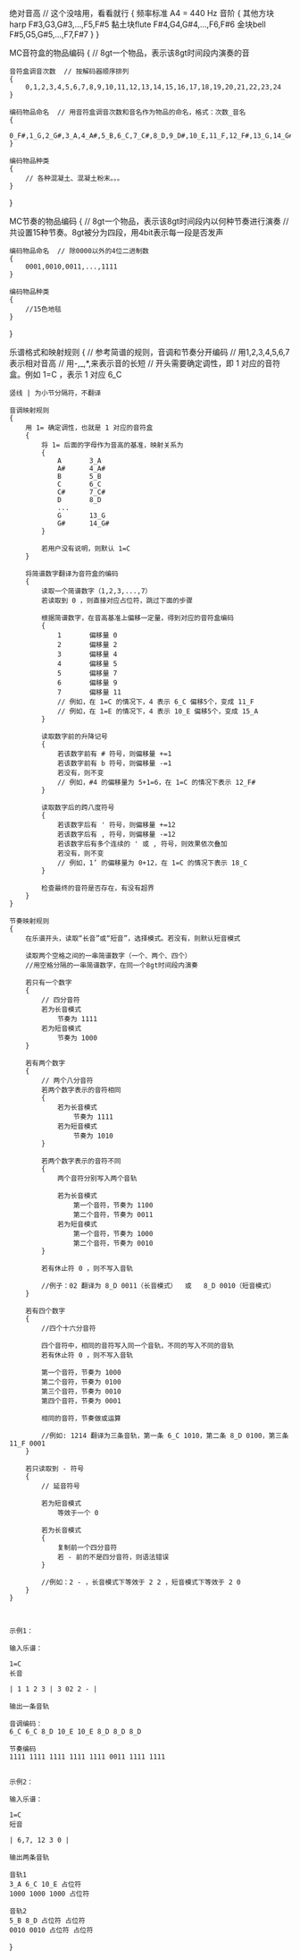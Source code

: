 绝对音高  // 这个没啥用，看看就行
{
    频率标准 A4 = 440 Hz
    音阶
    {
        其他方块harp   F#3,G3,G#3,...,F5,F#5
        黏土块flute    F#4,G4,G#4,...,F6,F#6
        金块bell       F#5,G5,G#5,...,F7,F#7
    }
}


MC音符盒的物品编码
{
    // 8gt一个物品，表示该8gt时间段内演奏的音
    
    音符盒调音次数  // 按解码器顺序排列
    {
        0,1,2,3,4,5,6,7,8,9,10,11,12,13,14,15,16,17,18,19,20,21,22,23,24
    }
    
    编码物品命名  // 用音符盒调音次数和音名作为物品的命名，格式：次数_音名
    {
        0_F#,1_G,2_G#,3_A,4_A#,5_B,6_C,7_C#,8_D,9_D#,10_E,11_F,12_F#,13_G,14_G#,15_A,16_A#,17_B,18_C,19_C#,20_D,21_D#,22_E,23_F,24_F#
    }
    
    编码物品种类
    {
        // 各种混凝土、混凝土粉末。。。
    }
}

MC节奏的物品编码
{
    // 8gt一个物品，表示该8gt时间段内以何种节奏进行演奏
    // 共设置15种节奏。8gt被分为四段，用4bit表示每一段是否发声
    
    编码物品命名  // 除0000以外的4位二进制数
    {
        0001,0010,0011,...,1111
    }
    
    编码物品种类
    {
        //15色地毯
    }
}



乐谱格式和映射规则
{
    // 参考简谱的规则，音调和节奏分开编码
    // 用1,2,3,4,5,6,7表示相对音高
    // 用-,_,*,来表示音的长短
    // 开头需要确定调性，即 1 对应的音符盒。例如 1=C ，表示 1 对应 6_C
    
    竖线 | 为小节分隔符，不翻译
    
    音调映射规则
    {
        用 1= 确定调性，也就是 1 对应的音符盒
        {
            将 1= 后面的字母作为音高的基准，映射关系为
            {
                A       3_A
                A#      4_A#
                B       5_B
                C       6_C
                C#      7_C#
                D       8_D
                ...
                G       13_G
                G#      14_G#
            }
            
            若用户没有说明，则默认 1=C
        }
        
        将简谱数字翻译为音符盒的编码
        {
            读取一个简谱数字（1,2,3,...,7）
            若读取到 0 ，则直接对应占位符，跳过下面的步骤
            
            根据简谱数字，在音高基准上偏移一定量，得到对应的音符盒编码
            {
                1       偏移量 0
                2       偏移量 2
                3       偏移量 4
                4       偏移量 5
                5       偏移量 7
                6       偏移量 9
                7       偏移量 11
                // 例如，在 1=C 的情况下，4 表示 6_C 偏移5个，变成 11_F
                // 例如，在 1=E 的情况下，4 表示 10_E 偏移5个，变成 15_A
            }
            
            读取数字前的升降记号
            {
                若该数字前有 # 符号，则偏移量 +=1
                若该数字前有 b 符号，则偏移量 -=1
                若没有，则不变
                // 例如，#4 的偏移量为 5+1=6，在 1=C 的情况下表示 12_F#
            }
            
            读取数字后的跨八度符号
            {
                若该数字后有 ' 符号，则偏移量 +=12
                若该数字后有 , 符号，则偏移量 -=12
                若该数字后有多个连续的 ' 或 , 符号，则效果依次叠加
                若没有，则不变
                // 例如，1’ 的偏移量为 0+12，在 1=C 的情况下表示 18_C
            }
            
            检查最终的音符是否存在，有没有超界
        }
    }
    
    节奏映射规则
    {
        在乐谱开头，读取“长音”或“短音”，选择模式。若没有，则默认短音模式
        
        读取两个空格之间的一串简谱数字（一个、两个、四个）
        //用空格分隔的一串简谱数字，在同一个8gt时间段内演奏
        
        若只有一个数字
        {
            // 四分音符
            若为长音模式
                节奏为 1111
            若为短音模式
                节奏为 1000
        }
        
        若有两个数字
        {
            // 两个八分音符
            若两个数字表示的音符相同
            {
                若为长音模式
                    节奏为 1111
                若为短音模式
                    节奏为 1010
            }
            
            若两个数字表示的音符不同
            {
                两个音符分别写入两个音轨
                
                若为长音模式
                    第一个音符，节奏为 1100
                    第二个音符，节奏为 0011
                若为短音模式
                    第一个音符，节奏为 1000
                    第二个音符，节奏为 0010
            }
            
            若有休止符 0 ，则不写入音轨
            
            //例子：02 翻译为 8_D 0011（长音模式）  或   8_D 0010（短音模式）
        }
        
        若有四个数字
        {
            //四个十六分音符
            
            四个音符中，相同的音符写入同一个音轨，不同的写入不同的音轨
            若有休止符 0 ，则不写入音轨
            
            第一个音符，节奏为 1000
            第二个音符，节奏为 0100
            第三个音符，节奏为 0010
            第四个音符，节奏为 0001
            
            相同的音符，节奏做或运算
            
            //例如: 1214 翻译为三条音轨，第一条 6_C 1010，第二条 8_D 0100，第三条 11_F 0001
        }
        
        若只读取到 - 符号
        {
            // 延音符号
            
            若为短音模式
                等效于一个 0
            
            若为长音模式
            {
                复制前一个四分音符
                若 - 前的不是四分音符，则语法错误
            }
            
            //例如：2 - ，长音模式下等效于 2 2 ，短音模式下等效于 2 0
        }
    }
    
    
    
    示例1：

    输入乐谱：

    1=C
    长音
    
    | 1 1 2 3 | 3 02 2 - |

    输出一条音轨
    
    音调编码：
    6_C 6_C 8_D 10_E 10_E 8_D 8_D 8_D

    节奏编码
    1111 1111 1111 1111 1111 0011 1111 1111
    
    
    示例2：
    
    输入乐谱：
    
    1=C
    短音
    
    | 6,7, 12 3 0 |
    
    输出两条音轨
    
    音轨1
    3_A 6_C 10_E 占位符
    1000 1000 1000 占位符
    
    音轨2
    5_B 8_D 占位符 占位符
    0010 0010 占位符 占位符
    


}


    

